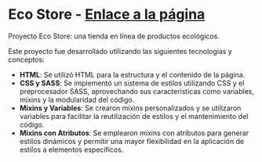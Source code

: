 # Eco Store - [Enlace a la página](https://miguelvasquezal.github.io/eco-store.io/)

Proyecto Eco Store: una tienda en línea de productos ecológicos.

Este proyecto fue desarrollado utilizando las siguientes tecnologías y conceptos:

- **HTML**: Se utilizó HTML para la estructura y el contenido de la página.
- **CSS y SASS**: Se implementó un sistema de estilos utilizando CSS y el preprocesador SASS, aprovechando sus características como variables, mixins y la modularidad del código.
- **Mixins y Variables**: Se crearon mixins personalizados y se utilizaron variables para facilitar la reutilización de estilos y el mantenimiento del código.
- **Mixins con Atributos**: Se emplearon mixins con atributos para generar estilos dinámicos y permitir una mayor flexibilidad en la aplicación de estilos a elementos específicos.
